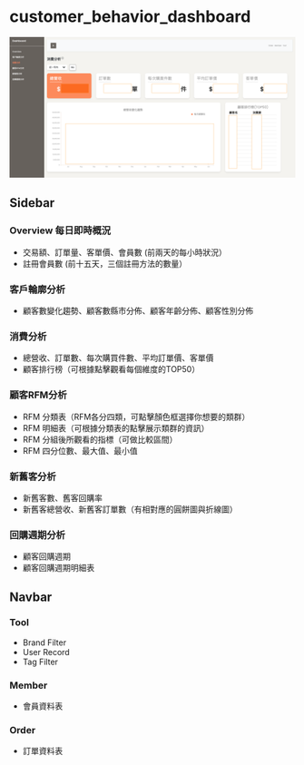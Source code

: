 # customer_behavior_dashboard
![Dashboard Overview](https://github.com/shiaoyi/customer_behavior_dashboard/blob/master/dashboard_overview.png?raw=true)
## Sidebar
### Overview 每日即時概況
* 交易額、訂單量、客單價、會員數 (前兩天的每小時狀況）
* 註冊會員數 (前十五天，三個註冊方法的數量）
### 客戶輪廓分析
* 顧客數變化趨勢、顧客數縣市分佈、顧客年齡分佈、顧客性別分佈
### 消費分析
* 總營收、訂單數、每次購買件數、平均訂單價、客單價
* 顧客排行榜（可根據點擊觀看每個維度的TOP50）
### 顧客RFM分析
* RFM 分類表（RFM各分四類，可點擊顏色框選擇你想要的類群）
* RFM 明細表（可根據分類表的點擊展示類群的資訊）
* RFM 分組後所觀看的指標（可做比較區間）
* RFM 四分位數、最大值、最小值
### 新舊客分析
* 新舊客數、舊客回購率
* 新舊客總營收、新舊客訂單數（有相對應的圓餅圖與折線圖）
### 回購週期分析
* 顧客回購週期
* 顧客回購週期明細表


## Navbar
### Tool
* Brand Filter
* User Record
* Tag Filter
### Member
* 會員資料表
### Order
* 訂單資料表
